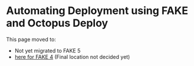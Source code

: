 # Automating Deployment using FAKE and Octopus Deploy

This page moved to:

- Not yet migrated to FAKE 5
- [here for FAKE 4](todo-octopusdeploy.html) (Final location not decided yet)

